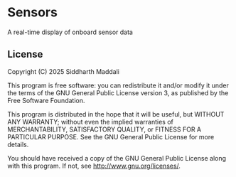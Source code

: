 # Sensors

A real-time display of onboard sensor data

## License

Copyright (C) 2025  Siddharth Maddali

This program is free software: you can redistribute it and/or modify it under
the terms of the GNU General Public License version 3, as published by the
Free Software Foundation.

This program is distributed in the hope that it will be useful, but WITHOUT ANY
WARRANTY; without even the implied warranties of MERCHANTABILITY, SATISFACTORY
QUALITY, or FITNESS FOR A PARTICULAR PURPOSE.  See the GNU General Public License
for more details.

You should have received a copy of the GNU General Public License along with
this program. If not, see <http://www.gnu.org/licenses/>.
